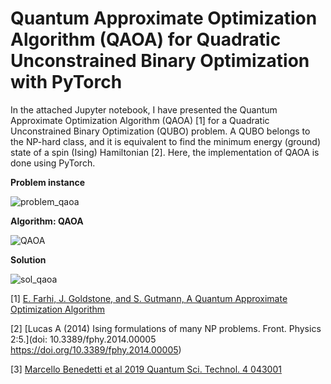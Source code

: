 # Quantum Approximate Optimization Algorithm (QAOA) for Quadratic Unconstrained Binary Optimization with PyTorch

In the attached Jupyter notebook, I have presented the Quantum Approximate Optimization Algorithm (QAOA) [1] for a Quadratic Unconstrained Binary Optimization (QUBO) problem. A QUBO belongs to the NP-hard class, and it is equivalent to find the minimum energy (ground) state of a spin (Ising) Hamiltonian [2]. Here, the implementation of QAOA is done using PyTorch.

__Problem instance__ 

![problem_qaoa](https://github.com/ArunSehrawat/Quantum_Approximate_Optimization_Algorithm_for_Quadratic_Unconstrained_Binary_Optimization_PyTorch/assets/99533657/6f879a19-de03-466c-a870-43776e34f092)

__Algorithm: QAOA__ 

![QAOA](https://github.com/ArunSehrawat/Quantum_Approximate_Optimization_Algorithm_for_Quadratic_Unconstrained_Binary_Optimization_PyTorch/assets/99533657/778e1c61-d16f-420a-918a-bc8ad668920d)


__Solution__ 

![sol_qaoa](https://github.com/ArunSehrawat/Quantum_Approximate_Optimization_Algorithm_for_Quadratic_Unconstrained_Binary_Optimization_PyTorch/assets/99533657/dd2f088d-6458-4d76-a822-9cee5c10b77c)


[1] [E. Farhi, J. Goldstone, and S. Gutmann, A Quantum Approximate Optimization Algorithm](https://doi.org/10.48550/arXiv.1411.4028)

[2] [Lucas A (2014) Ising formulations of many NP problems. Front. Physics 2:5.](doi: 10.3389/fphy.2014.00005 https://doi.org/10.3389/fphy.2014.00005)

[3] [Marcello Benedetti et al 2019 Quantum Sci. Technol. 4 043001](https://iopscience.iop.org/article/10.1088/2058-9565/ab4eb5)
